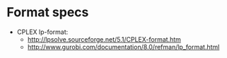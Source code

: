 # Format specs

- CPLEX lp-format:
  - http://lpsolve.sourceforge.net/5.1/CPLEX-format.htm
  - http://www.gurobi.com/documentation/8.0/refman/lp_format.html
